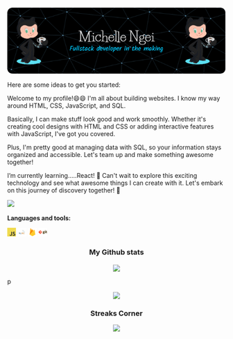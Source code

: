 ![Header](./github-header-image.png)

Here are some ideas to get you started:

Welcome to my profile!😄😄 I'm all about building websites. I know my way around HTML, CSS, JavaScript, and SQL. 

Basically, I can make stuff look good and work smoothly. Whether it's creating cool designs with HTML and CSS or adding interactive features with JavaScript, I've got you covered. 

Plus, I'm pretty good at managing data with SQL, so your information stays organized and accessible. Let's team up and make something awesome together!

I’m currently learning.....React! 🚀 Can't wait to explore this exciting technology and see what awesome things I can create with it. Let's embark on this journey of discovery together! 🌟

 ![](https://komarev.com/ghpvc/?username=MICHELLENGEI) 

 **Languages and tools:**  

<code><img height="20" src="https://raw.githubusercontent.com/github/explore/80688e429a7d4ef2fca1e82350fe8e3517d3494d/topics/javascript/javascript.png"></code>
<code><img height="20" src="https://raw.githubusercontent.com/github/explore/80688e429a7d4ef2fca1e82350fe8e3517d3494d/topics/mysql/mysql.png"></code>
<code><img height="20" src="https://raw.githubusercontent.com/github/explore/80688e429a7d4ef2fca1e82350fe8e3517d3494d/topics/firebase/firebase.png"></code>
<code><img height="20" src="https://raw.githubusercontent.com/github/explore/80688e429a7d4ef2fca1e82350fe8e3517d3494d/topics/git/git.png"></code>


<h3 align="center">My Github stats </h3>

<p align="center">
<a align="center"  href="https://github.com/MICHELLENGEI/github-readme-stats">
  <img height=200 align="center" src="https://github-readme-stats.vercel.app/api?username=MICHELLENGEI&show_icons=true&theme=slateorange&bg_color=00000000" />
</a>
</p>p

<p align="center">
<a href="https://github.com/MICHELLENGEI/convoychat">
  <img height=200 align="center" src="https://github-readme-stats.vercel.app/api/top-langs?username=MICHELLENGEI&layout=compact&langs_count=8&card_width=320&theme=slateorange&bg_color=00000000" />
</a>

</p>

<h3 align="center">Streaks Corner </h3>

<p align="center"> <img src="https://github-readme-streak-stats.herokuapp.com?user=MICHELLENGEI&theme=dark&hide_border=true&exclude_days=Sun)](https://git.io/streak-stats"> </p>
